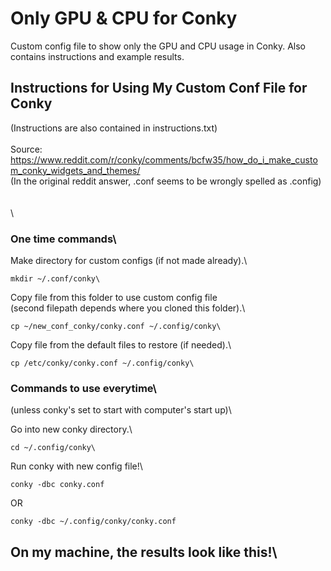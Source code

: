 # Only GPU & CPU for Conky
Custom config file to show only the GPU and CPU usage in Conky. Also contains instructions and example results.

## Instructions for Using My Custom Conf File for Conky
(Instructions are also contained in instructions.txt)\
\
Source:\
https://www.reddit.com/r/conky/comments/bcfw35/how_do_i_make_custom_conky_widgets_and_themes/ \
(In the original reddit answer, .conf seems to be wrongly spelled as .config)\
\
\
\
### One time commands\

Make directory for custom configs (if not made already).\
```
mkdir ~/.conf/conky\
```
Copy file from this folder to use custom config file\
(second filepath depends where you cloned this folder).\
```
cp ~/new_conf_conky/conky.conf ~/.config/conky\
```
Copy file from the default files to restore (if needed).\

```
cp /etc/conky/conky.conf ~/.config/conky\
```

### Commands to use everytime\
(unless conky's set to start with computer's start up)\

Go into new conky directory.\
```
cd ~/.config/conky\
```
Run conky with new config file!\
```
conky -dbc conky.conf
```
OR
```
conky -dbc ~/.config/conky/conky.conf
```

## On my machine, the results look like this!\
